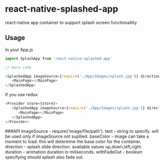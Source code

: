 # react-native-splashed-app
react-native app container to support splash screen functionallity

## Usage
In your App.js

```javascript
import SplashApp from 'react-native-splashed-app'

// more code

<SplashedApp imageSource={require('./App/Images/splash.jpg')} direction="up" duration="2000" withFadeOut>
   <MainPage></MainPage>
</SplashedApp>
```

If you use redux
```javascript
<Provider store={store}>
   <SplashedApp imageSource={require('./App/Images/splash.jpg')} direction="up" duration="2000" withFadeOut>
      <MainPage></MainPage>
   </SplashedApp>
</Provider>
```

###API
imageSource - require('image/file/path').
text - string to specify. will be used only if imageSource not supllied.
baseColor - image can take a moment to load. this will determine the base color for the container.
direction - splash slide direction. available values up,down,left,right.
duration - animation duration in miliseconds.
withFadeOut - boolean specifying should splash also fade out.
